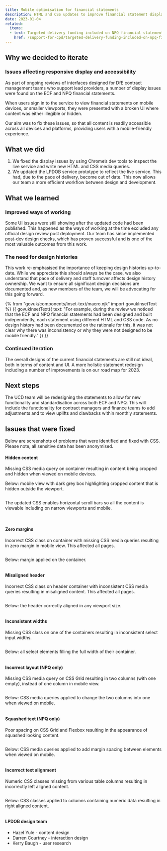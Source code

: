 ```yaml
---
title: Mobile optimisation for financial statements
description: HTML and CSS updates to improve financial statement display across mobile devices. Deployed in December 2022
date: 2023-01-04
related:
  items:
  - text: Targeted delivery funding included on NPQ financial statements
    href: /support-for-cpd/targeted-delivery-funding-included-on-npq-financial-statements
---
```



## Why we decided to iterate

### Issues affecting responsive display and accessibility

As part of ongoing reviews of interfaces designed for DfE contract management teams who support lead providers, a number of display issues were found on the ECF and NPQ financial statements.

When users sign in to the service to view financial statements on mobile devices, or smaller viewports, they were presented with a broken UI where content was either illegible or hidden.

Our aim was to fix these issues, so that all content is readily accessible across all devices and platforms, providing users with a mobile-friendly experience.


## What we did

1. We fixed the display issues by using Chrome’s dev tools to inspect the live service and write new HTML and CSS media queries.
2. We updated the LPDOB service prototype to reflect the live service. This had, due to the pace of delivery, become out of date. This now allows our team a more efficient workflow between design and development.

## What we learned

### Improved ways of working 

Some UI issues were still showing after the updated code had been published. This happened as the ways of working at the time excluded any official design review post deployment. Our team has since implemented post-dev design checks, which has proven successful and is one of the most valuable outcomes from this work.

### The need for design histories 

This work re-emphasised the importance of keeping design histories up-to-date. While we appreciate this should always be the case, we also understand that pace of delivery and staff turnover affects design history ownership. We want to ensure all significant design decisions are documented and, as new members of the team, we will be advocating for this going forward. 

{% from "govuk/components/inset-text/macro.njk" import govukInsetText %}
{{ govukInsetText({
  text: "For example, during the review we noticed that the ECF and NPQ financial statements had been designed and built independently, each statement using different HTML and CSS code. As no design history had been documented on the rationale for this, it was not clear why there was inconsistency or why they were not designed to be mobile friendly."
}) }}

### Continued iteration 

The overall designs of the current financial statements are still not ideal, both in terms of content and UI. A more holistic statement redesign including a number of improvements is on our road map for 2023.

## Next steps 

The UCD team will be redesigning the statements to allow for new functionality and standardisation across both ECF and NPQ. This will include the functionality for contract managers and finance teams to add adjustments and to view uplifts and clawbacks within monthly statements.


## Issues that were fixed 

Below are screenshots of problems that were identified and fixed with CSS. Please note, all sensitive data has been anonymised.


<div class="govuk-accordion" data-module="govuk-accordion" id="accordion-001">
	<div class="govuk-accordion__section">
		<div class="govuk-accordion__section-header">
			<h4 class="govuk-accordion__section-heading">
				<span class="govuk-accordion__section-button" id="accordion-001-heading-1">
					Hidden content
				</span>
			</h4>
		</div>
		<div aria-labelledby="accordion-001-heading-1" class="govuk-accordion__section-content" id="accordion-001-content-1">
			<p class='govuk-body'>
				Missing CSS media query on container resulting in content being cropped and hidden when viewed on mobile devices.
			</p>
			<p class='govuk-body'>
				Below: mobile view with dark grey box highlighting cropped content that is hidden outside the viewport.
			</p>
			<img src="/support-for-cpd/2023-01-04-mobile-optimisation-for-financial-statements/img-1a.png" alt="" class="outline-no">
			<p class='govuk-body'>
				The updated CSS enables horizontal scroll bars so all the content is viewable including on narrow viewports and mobile.
			</p>
			<br>
			<img src="/support-for-cpd/2023-01-04-mobile-optimisation-for-financial-statements/img-1b.gif" alt="" class="outline-no img-anim"> 
		</div>
	</div>
	<div class="govuk-accordion__section">
		<div class="govuk-accordion__section-header">
			<h4 class="govuk-accordion__section-heading govuk-heading-s">
				<span class="govuk-accordion__section-button" id="accordion-001-heading-2">
					Zero margins
				</span>
			</h4>
		</div>
		<div aria-labelledby="accordion-001-heading-2" class="govuk-accordion__section-content" id="accordion-001-content-2">
			<p class='govuk-body'>
				Incorrect CSS class on container with missing CSS media queries resulting in zero margin in mobile view. This affected all pages.
			</p>
			<img src="/support-for-cpd/2023-01-04-mobile-optimisation-for-financial-statements/img-2a.png" alt="" class="outline-no">
			<p class='govuk-body'>
				Below: margin applied on the container.
			</p>
			<img src="/support-for-cpd/2023-01-04-mobile-optimisation-for-financial-statements/img-2b.png" alt="" class="outline-no"> 
		</div>
	</div>
	<div class="govuk-accordion__section">
		<div class="govuk-accordion__section-header">
			<h4 class="govuk-accordion__section-heading">
				<span class="govuk-accordion__section-button" id="accordion-001-heading-3">
					 Misaligned header
				</span>
			</h4>
		</div>
		<div aria-labelledby="accordion-001-heading-3" class="govuk-accordion__section-content" id="accordion-001-content-3">
			<p class='govuk-body'>
				Incorrect CSS class on header container with inconsistent CSS media queries resulting in misaligned content. This affected all pages.
			</p>
			<img src="/support-for-cpd/2023-01-04-mobile-optimisation-for-financial-statements/img-3a.png" alt="" class="outline-no">
			<p class='govuk-body'>
				Below: the header correctly aligned in any viewport size.
			</p>
			<img src="/support-for-cpd/2023-01-04-mobile-optimisation-for-financial-statements/img-3b.png" alt="" class="outline-no"> 
		</div>
	</div>
	<div class="govuk-accordion__section">
		<div class="govuk-accordion__section-header">
			<h4 class="govuk-accordion__section-heading">
				<span class="govuk-accordion__section-button" id="accordion-001-heading-4">
					 Inconsistent widths
				</span>
			</h4>
		</div>
		<div aria-labelledby="accordion-001-heading-4" class="govuk-accordion__section-content" id="accordion-001-content-4">
			<p class='govuk-body'>
				Missing CSS class on one of the containers resulting in inconsistent select input widths.
			</p>
			<img src="/support-for-cpd/2023-01-04-mobile-optimisation-for-financial-statements/img-4a.png" alt="" class="outline-no">
			<p class='govuk-body'>
				Below: all select elements filling the full width of their container.
			</p>
			<img src="/support-for-cpd/2023-01-04-mobile-optimisation-for-financial-statements/img-4b.png" alt="" class="outline-no"> 
		</div>
	</div>
	<div class="govuk-accordion__section">
		<div class="govuk-accordion__section-header">
			<h4 class="govuk-accordion__section-heading">
				<span class="govuk-accordion__section-button" id="accordion-001-heading-5">
					Incorrect layout (NPQ only)
				</span>
			</h4>
		</div>
		<div aria-labelledby="accordion-001-heading-5" class="govuk-accordion__section-content" id="accordion-001-content-5">
			<p class='govuk-body'>
				Missing CSS media query on CSS Grid resulting in two columns (with one empty), instead of one column in mobile view.
			</p>
			<img src="/support-for-cpd/2023-01-04-mobile-optimisation-for-financial-statements/img-5a.png" alt="" class="outline-no">
			<p class='govuk-body'>
				Below: CSS media queries applied to change the two columns into one when viewed on mobile.
			</p>
			<img src="/support-for-cpd/2023-01-04-mobile-optimisation-for-financial-statements/img-5b.png" alt="" class="outline-no"> 
		</div>
	</div>
	<div class="govuk-accordion__section">
		<div class="govuk-accordion__section-header">
			<h4 class="govuk-accordion__section-heading">
				<span class="govuk-accordion__section-button" id="accordion-001-heading-6">
					Squashed text (NPQ only)
				</span>
			</h4>
		</div>
		<div aria-labelledby="accordion-001-heading-6" class="govuk-accordion__section-content" id="accordion-001-content-6">
			<p class='govuk-body'>
				Poor spacing on CSS Grid and Flexbox resulting in the appearance of squashed looking content.
			</p>
			<img src="/support-for-cpd/2023-01-04-mobile-optimisation-for-financial-statements/img-6a.png" alt="" class="outline-no">
			<p class='govuk-body'>
				Below: CSS media queries applied to add margin spacing between elements when viewed on mobile.
			</p>
			<img src="/support-for-cpd/2023-01-04-mobile-optimisation-for-financial-statements/img-6b.png" alt="" class="outline-no"> 
		</div>
	</div>
	<div class="govuk-accordion__section">
		<div class="govuk-accordion__section-header">
			<h4 class="govuk-accordion__section-heading">
				<span class="govuk-accordion__section-button" id="accordion-001-heading-7">
					Incorrect text alignment
				</span>
			</h4>
		</div>
		<div aria-labelledby="accordion-001-heading-7" class="govuk-accordion__section-content" id="accordion-001-content-7">
			<p class='govuk-body'>
				Numeric CSS classes missing from various table columns resulting in incorrectly left aligned content.
			</p>
			<img src="/support-for-cpd/2023-01-04-mobile-optimisation-for-financial-statements/img-7a.png" alt="" class="outline-no">
			<p class='govuk-body'>
				Below: CSS classes applied to columns containing numeric data resulting in right aligned content.
			</p>
			<img src="/support-for-cpd/2023-01-04-mobile-optimisation-for-financial-statements/img-7b.png" alt="" class="outline-no">
		</div>
	</div>
</div>


#### LPDOB design team

- Hazel Yule - content design
- Darren Courtney - interaction design
- Kerry Baugh - user research